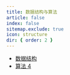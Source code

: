 ```yaml
---
title: 数据结构与算法
article: false
index: false
sitemap.exclude: true
icon: structure
dir: { order: 2 }
---
```


- [数据结构](datastructure/README.md)
- [算法 4](algorithms_edition_4/README.md)
